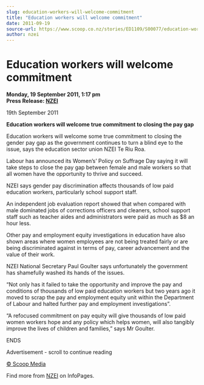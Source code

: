 ```yaml
---
slug: education-workers-will-welcome-commitment
title: "Education workers will welcome commitment"
date: 2011-09-19
source-url: https://www.scoop.co.nz/stories/ED1109/S00077/education-workers-will-welcome-commitment.htm
author: nzei
---
```

Education workers will welcome commitment
=========================================

**Monday, 19 September 2011, 1:17 pm**  
**Press Release: [NZEI](https://info.scoop.co.nz/NZEI)**

19th September 2011

**Education workers will welcome true commitment to closing the pay gap**

Education workers will welcome some true commitment to closing the gender pay gap as the government continues to turn a blind eye to the issue, says the education sector union NZEI Te Riu Roa.

Labour has announced its Women’s’ Policy on Suffrage Day saying it will take steps to close the pay gap between female and male workers so that all women have the opportunity to thrive and succeed.

NZEI says gender pay discrimination affects thousands of low paid education workers, particularly school support staff.

An independent job evaluation report showed that when compared with male dominated jobs of corrections officers and cleaners, school support staff such as teacher aides and administrators were paid as much as $8 an hour less.

Other pay and employment equity investigations in education have also shown areas where women employees are not being treated fairly or are being discriminated against in terms of pay, career advancement and the value of their work.

NZEI National Secretary Paul Goulter says unfortunately the government has shamefully washed its hands of the issues.

“Not only has it failed to take the opportunity and improve the pay and conditions of thousands of low paid education workers but two years ago it moved to scrap the pay and employment equity unit within the Department of Labour and halted further pay and employment investigations”.

“A refocused commitment on pay equity will give thousands of low paid women workers hope and any policy which helps women, will also tangibly improve the lives of children and families,” says Mr Goulter.

ENDS  

Advertisement - scroll to continue reading





[© Scoop Media](http://www.scoop.co.nz/about/terms.html)

Find more from [NZEI](https://info.scoop.co.nz/NZEI) on InfoPages.